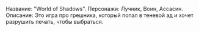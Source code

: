 Название: "World of Shadows".
Персонажи: Лучник, Воин, Ассасин.
Описание: Это игра про грешника, который попал в теневой ад и хочет разрушить печать, чтобы выбраться.
